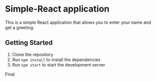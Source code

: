 # Simple-React application

This is a simple React application that allows you to enter your name and get a greeting.

## Getting Started

1. Clone the repository
2. Run `npm install` to install the dependencies
3. Run `npm start` to start the development server

Final